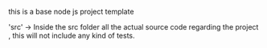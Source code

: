 this is a base node js project template

'src' -> Inside the src folder all the actual source code regarding the project , this will not include any kind of tests.

